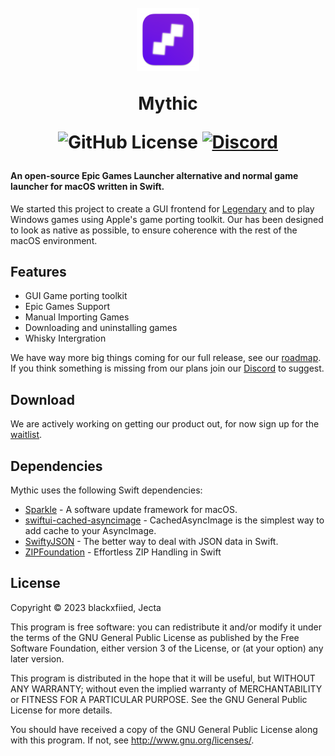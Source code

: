 <h1 align="center">
  <br>
  <a href="https://getmythic.app">
    <img src="https://github.com/MythicApp/Branding-Assets/blob/main/Macos_Icons/icon_256x256.png" 
      style="width: 20%; height: 20%;">
  </a>
  
  Mythic

  ![GitHub License](https://img.shields.io/github/license/MythicApp/Mythic) 
  [![Discord](https://img.shields.io/discord/1154998702650425397?logo=discord)](https://discord.com/invite/58NZ7fFqPy)
</h1>

<h4><b>An open-source Epic Games Launcher alternative and normal game launcher for macOS written in Swift.</b></h4>

We started this project to create a GUI frontend for [Legendary](https://github.com/derrod/legendary) and to play Windows games using Apple's game porting toolkit. Our has been designed to look as native as possible, to ensure coherence with the rest of the macOS environment.

## Features
- GUI Game porting toolkit
- Epic Games Support
- Manual Importing Games
- Downloading and uninstalling games
- Whisky Intergration
  
We have way more big things coming for our full release, see our [roadmap](https://github.com/orgs/MythicApp/projects/2/views/2). If you think something is missing from our plans join our [Discord](https://discord.com/invite/58NZ7fFqPy) to suggest.

## Download
We are actively working on getting our product out, for now sign up for the [waitlist](https://getmythic.app).

## Dependencies
Mythic uses the following Swift dependencies:

- [Sparkle](https://github.com/sparkle-project/Sparkle) - A software update framework for macOS.
- [swiftui-cached-asyncimage](https://github.com/lorenzofiamingo/swiftui-cached-async-image) - CachedAsyncImage is the simplest way to add cache to your AsyncImage.
- [SwiftyJSON](https://github.com/SwiftyJSON/SwiftyJSON) - The better way to deal with JSON data in Swift. 
- [ZIPFoundation](https://github.com/weichsel/ZIPFoundation) - Effortless ZIP Handling in Swift 

## License
Copyright © 2023 blackxfiied, Jecta

This program is free software: you can redistribute it and/or modify it under the terms of the GNU General Public License as published by the Free Software Foundation, either version 3 of the License, or (at your option) any later version.

This program is distributed in the hope that it will be useful, but WITHOUT ANY WARRANTY; without even the implied warranty of MERCHANTABILITY or FITNESS FOR A PARTICULAR PURPOSE. See the GNU General Public License for more details.

You should have received a copy of the GNU General Public License along with this program. If not, see http://www.gnu.org/licenses/.
